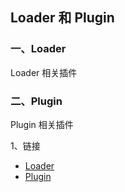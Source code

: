 ## Loader 和 Plugin 
### 一、Loader
Loader 相关插件
### 二、Plugin
Plugin 相关插件

1、链接
- [Loader](https://blog.csdn.net/zxd1435513775/article/details/125373851)
- [Plugin](https://www.webpackjs.com/contribute/writing-a-plugin/)